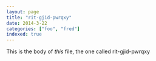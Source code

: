 ```yaml
---
layout: page
title: "rit-gjid-pwrqxy"
date: 2014-3-22
categories: ["foo", "fred"]
indexed: true
---
```

This is the body of _this_ file, the one called rit-gjid-pwrqxy
